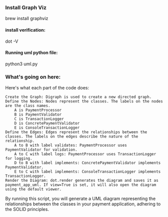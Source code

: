 ### Install Graph Viz

brew install graphviz

#### install verification:
dot -V

#### Running uml python file:
python3 uml.py

### What's going on here:

Here's what each part of the code does:

    Create the Graph: Digraph is used to create a new directed graph.
    Define the Nodes: Nodes represent the classes. The labels on the nodes are the class names.
        A is PaymentProcessor
        B is PaymentValidator
        C is TransactionLogger
        D is ConcretePaymentValidator
        E is ConsoleTransactionLogger
    Define the Edges: Edges represent the relationships between the classes. The labels on the edges describe the nature of the relationship.
        A to B with label validates: PaymentProcessor uses PaymentValidator for validation.
        A to C with label logs: PaymentProcessor uses TransactionLogger for logging.
        D to B with label implements: ConcretePaymentValidator implements PaymentValidator.
        E to C with label implements: ConsoleTransactionLogger implements TransactionLogger.
    Render the Diagram: dot.render generates the diagram and saves it as payment_app_uml. If view=True is set, it will also open the diagram using the default viewer.

By running this script, you will generate a UML diagram representing the relationships between the classes in your payment application, adhering to the SOLID principles.
